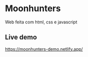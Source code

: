 # Moonhunters
Web feita com html, css e javascript

## Live demo
https://moonhunters-demo.netlify.app/
